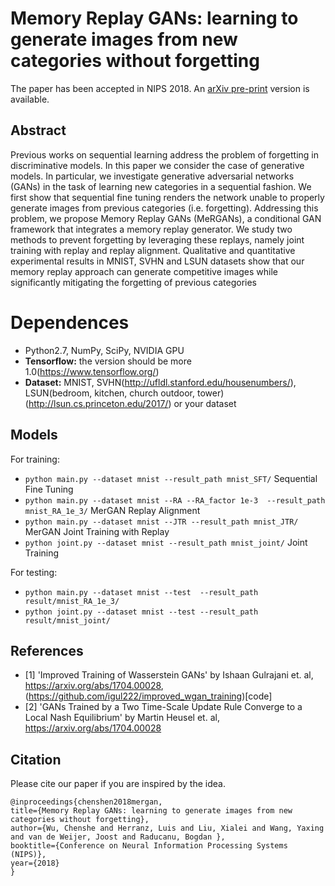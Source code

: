 Memory Replay GANs: learning to generate images from new categories without forgetting
=====================================
The paper has been accepted in NIPS 2018. An [arXiv pre-print](https://arxiv.org/abs/1809.02058) version is available. 

## Abstract
Previous works on sequential learning address the problem of forgetting in discriminative models. In this paper we consider the case of generative models. In particular, we investigate generative adversarial networks (GANs) in the task of learning new categories in a sequential fashion. We first show that sequential fine tuning renders the network unable to properly generate images from previous categories (i.e. forgetting). Addressing this problem, we propose Memory Replay GANs (MeRGANs), a conditional GAN framework that integrates a memory replay generator. We study two methods to prevent forgetting by leveraging these replays, namely joint training with replay and replay alignment. Qualitative and quantitative experimental results in MNIST, SVHN and LSUN datasets show that our memory replay approach can generate competitive images while significantly mitigating the forgetting of previous categories


# Dependences 
- Python2.7, NumPy, SciPy, NVIDIA GPU
- **Tensorflow:** the version should be more 1.0(https://www.tensorflow.org/)
- **Dataset:** MNIST, SVHN(http://ufldl.stanford.edu/housenumbers/), LSUN(bedroom, kitchen, church outdoor, tower)(http://lsun.cs.princeton.edu/2017/) or your dataset 

## Models

For training:
- `python main.py --dataset mnist --result_path mnist_SFT/` Sequential Fine Tuning
- `python main.py --dataset mnist --RA --RA_factor 1e-3  --result_path mnist_RA_1e_3/` MerGAN Replay Alignment
- `python main.py --dataset mnist --JTR --result_path mnist_JTR/` MerGAN Joint Training with Replay
- `python joint.py --dataset mnist --result_path mnist_joint/` Joint Training

For testing:
- `python main.py --dataset mnist --test  --result_path result/mnist_RA_1e_3/`
- `python joint.py --dataset mnist --test --result_path result/mnist_joint/`


## References 
- \[1\] 'Improved Training of Wasserstein GANs' by Ishaan Gulrajani et. al, https://arxiv.org/abs/1704.00028, (https://github.com/igul222/improved_wgan_training)[code] 
- \[2\] 'GANs Trained by a Two Time-Scale Update Rule Converge to a Local Nash Equilibrium' by Martin Heusel  et. al, https://arxiv.org/abs/1704.00028

## Citation

Please cite our paper if you are inspired by the idea.

```
@inproceedings{chenshen2018mergan,
title={Memory Replay GANs: learning to generate images from new categories without forgetting},
author={Wu, Chenshe and Herranz, Luis and Liu, Xialei and Wang, Yaxing and van de Weijer, Joost and Raducanu, Bogdan },
booktitle={Conference on Neural Information Processing Systems (NIPS)},
year={2018}
}



